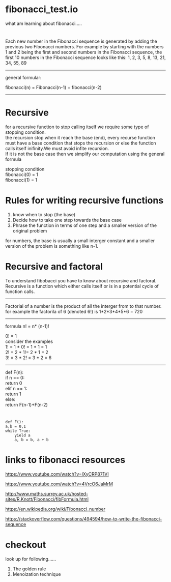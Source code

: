 # fibonacci_test.io
what am learning about fibonacci.....<br >

#
Each new number in the Fibonacci sequence is generated by adding the previous two Fibonacci numbers. For example by starting with the numbers 1 and 2 being the first and second numbers in the Fibonacci sequence, the first 10 numbers in the Fibonacci sequence looks like this:
1, 2, 3, 5, 8, 13, 21, 34, 55, 89 <br >

<hr>
general formular:<br >

fibonacci(n) = Fibonacci(n-1) + fibonacci(n-2)<br >
<hr>

# Recursive
for a recursive function to stop calling itself we require some type of stopping condition.<br >
the recursion stop when it reach the base (end), every recurse function must have a base condition that stops the recursion or else the function calls itself inifinity.We must avoid infite recursion.<br >
If it is not the base case then we simplify our computation using the general formula<br >

stopping condition<br >
fibonacci(0) = 1<br >
fibonacci(1) = 1<br >

# Rules for writing recursive functions
1. know when to stop (the base)<br >
2. Decide how to take one step towards the base case<br >
3. Phrase the function in terms of one step and a smaller version of the original problem<br >

for numbers,  the base is usually a small interger  constant and a smaller version of the problem is something like n-1.<br >

# Recursive and factoral
To understand fibobacci you have to know about recursive and factoral.<br >
Recursive is a function which either calls itself or is in  a potential cycle of function calls.
 <hr>
Factorial of a  number is the product of all the interger from  to that number.<br >
for example the factorila of 6 (denoted 6!) is 1*2*3*4*5*6 = 720<br >
<hr>
formula
n! = n* (n-1)! <br >

0! = 1<br >
consider the examples<br >
1! =  1 * 0! = 1 * 1 = 1<br >
2! = 2 * 1!= 2 * 1 = 2<br >
3! = 3 * 2! = 3 * 2 = 6<br >

<hr >
def F(n):<br >
    if n == 0:<br > return 0<br >
    elif n == 1:<br > return 1<br >
    else:<br > return F(n-1)+F(n-2)<br >
 
#
    
    def F():
    a,b = 0,1
    while True:
        yield a
        a, b = b, a + b 




# links to fibonacci resources
https://www.youtube.com/watch?v=lXyCRP871VI<br >

https://www.youtube.com/watch?v=4VrcO6JaMrM<br >

http://www.maths.surrey.ac.uk/hosted-sites/R.Knott/Fibonacci/fibFormula.html<br >

https://en.wikipedia.org/wiki/Fibonacci_number<br >

https://stackoverflow.com/questions/494594/how-to-write-the-fibonacci-sequence<br >

# checkout
look up for following......
1. The golden rule<br >
2. Menoization technique<br >
